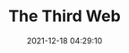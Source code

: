 ---
date: 2021-12-18 04:29:10
link:
  source: pocket
  source_url: https://getpocket.com
  text: The Third Web
  url: https://tante.cc/2021/12/17/the-third-web/
source: pocket
syndicated:
- type: pocket
  url: https://tante.cc/2021/12/17/the-third-web/
- type: mastodon
  url: https://mastodon.technology/users/roytang/statuses/108975087078085081
- type: twitter
  url: https://twitter.com/roytang/status/1568639884960870400/
title: The Third Web
---